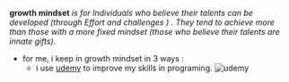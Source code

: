 
 **growth mindset** *is for Individuals who believe their talents can be developed (through Effort and challenges ) .  They tend to achieve more than those with a more fixed mindset (those who believe their talents are innate gifts).*

- for me, i keep in growth mindset in 3 ways :
  - i use [udemy](https://www.udemy.com/) to improve my skills in programing.
  ![udemy](https://about.udemy.com/wp-content/uploads/2017/10/NewUlogo-large-1.png)
  
